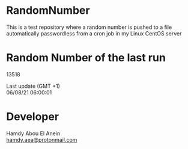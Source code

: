 # RandomNumber    
This is a test repository where a random number is pushed to a file automatically passwordless from a cron job in my Linux CentOS server    
# Random Number of the last run   
13518
      
Last update (GMT +1)    
06/08/21 06:00:01
# Developer    
Hamdy Abou El Anein   
hamdy.aea@protonmail.com
